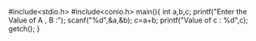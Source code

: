 #include<stdio.h>
#include<conio.h>
main(){
  int a,b,c;
  printf("Enter the Value of A , B :");
  scanf("%d",&a,&b);
  c=a+b;
  printf("Value of c : %d",c);
  getch();
}
